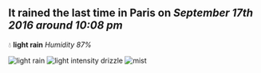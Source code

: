 ## It rained the last time in Paris on *September 17th 2016 around 10:08 pm*
💧  **light rain** *Humidity 87%*

![light rain](http://openweathermap.org/img/w/10n.png) ![light intensity drizzle](http://openweathermap.org/img/w/09n.png) ![mist](http://openweathermap.org/img/w/50n.png)
